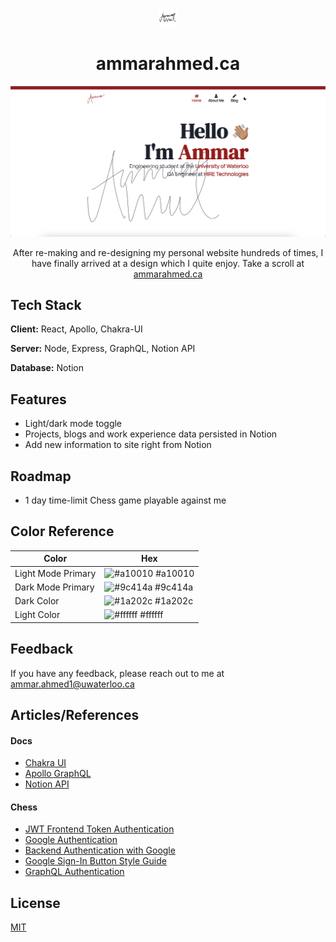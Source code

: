 
<p align="center">
    <img width="30"  alt="ammarahmed.ca Website Logo" src="./images/LogoIcon.png?raw=true">
</p>
<h1 align="center">ammarahmed.ca</h1>
<p align="center">
    <img width="1423" alt="ammarahmed.ca landing page" src="./images/HomePage.png?raw=true">
</p>
<p align="center">After re-making and re-designing my personal website hundreds of times, I have finally arrived at a design which I quite enjoy. Take a scroll at <a href="https://ammarahmed.ca">ammarahmed.ca</a></p>


## Tech Stack

**Client:** React, Apollo, Chakra-UI

**Server:** Node, Express, GraphQL, Notion API

**Database:** Notion


## Features

- Light/dark mode toggle
- Projects, blogs and work experience data persisted in Notion
- Add new information to site right from Notion


## Roadmap

- 1 day time-limit Chess game playable against me

## Color Reference

| Color             | Hex                                                                |
| ----------------- | ------------------------------------------------------------------ |
| Light Mode Primary | ![#a10010](https://via.placeholder.com/10/a10010?text=+) #a10010 |
| Dark Mode Primary | ![#9c414a](https://via.placeholder.com/10/9c414a?text=+) #9c414a |
| Dark Color | ![#1a202c](https://via.placeholder.com/10/1a202c?text=+) #1a202c |
| Light Color| ![#ffffff](https://via.placeholder.com/10/ffffff?text=+) #ffffff |


## Feedback

If you have any feedback, please reach out to me at ammar.ahmed1@uwaterloo.ca

## Articles/References

#### Docs
- [Chakra UI](https://chakra-ui.com/docs/components/overview)
- [Apollo GraphQL](https://www.apollographql.com/docs/)
- [Notion API](https://developers.notion.com/reference/intro)

#### Chess

- [JWT Frontend Token Authentication](https://medium.com/ovrsea/token-authentication-with-react-and-apollo-client-a-detailed-example-a3cc23760e9)
- [Google Authentication](https://dev.to/sivaneshs/add-google-login-to-your-react-apps-in-10-mins-4del)
- [Backend Authentication with Google](https://developers.google.com/identity/sign-in/web/backend-auth)
- [Google Sign-In Button Style Guide](https://developers.google.com/identity/branding-guidelines)
- [GraphQL Authentication](https://www.youtube.com/watch?v=dBuU61ABEDs)


## License

[MIT](https://choosealicense.com/licenses/mit/)



